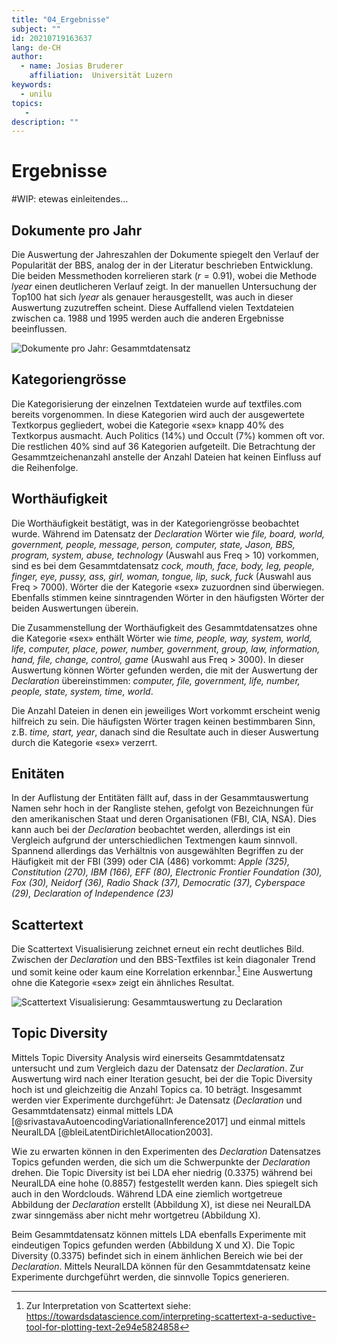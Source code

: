 ```yaml
---
title: "04_Ergebnisse"
subject: ""
id: 20210719163637
lang: de-CH
author:
  - name: Josias Bruderer
    affiliation:  Universität Luzern
keywords:
  - unilu
topics:
   - 
description: ""
---
```


# Ergebnisse

#WIP: etewas einleitendes…

## Dokumente pro Jahr

Die Auswertung der Jahreszahlen der Dokumente spiegelt den Verlauf der Popularität der BBS, analog der in der Literatur beschrieben Entwicklung. Die beiden Messmethoden korrelieren stark ($r = 0.91$), wobei die Methode *lyear* einen deutlicheren Verlauf zeigt. In der manuellen Untersuchung der Top100 hat sich *lyear* als genauer herausgestellt, was auch in dieser Auswertung zuzutreffen scheint. Diese Auffallend vielen Textdateien zwischen ca. 1988 und 1995 werden auch die anderen Ergebnisse beeinflussen. 

![Dokumente pro Jahr: Gesammtdatensatz](../03_workspace/states/state_095_300_30000_categories/analysis/docs_per_year.png)

## Kategoriengrösse

Die Kategorisierung der einzelnen Textdateien wurde auf textfiles.com bereits vorgenommen. In diese Kategorien wird auch der ausgewertete Textkorpus gegliedert, wobei die Kategorie «sex» knapp 40% des Textkorpus ausmacht. Auch Politics (14%) und Occult (7%) kommen oft vor. Die restlichen 40% sind auf 36 Kategorien aufgeteilt. Die Betrachtung der Gesammtzeichenanzahl anstelle der Anzahl Dateien hat keinen Einfluss auf die Reihenfolge.

## Worthäufigkeit

Die Worthäufigkeit bestätigt, was in der Kategoriengrösse beobachtet wurde. Während im Datensatz der *Declaration* Wörter wie *file, board, world,  government, people, message, person, computer, state, Jason, BBS, program, system, abuse, technology* (Auswahl aus Freq > 10) vorkommen, sind es bei dem Gesammtdatensatz *cock, mouth, face, body, leg, people, finger, eye, pussy, ass, girl, woman, tongue, lip, suck, fuck* (Auswahl aus Freq > 7000). Wörter die der Kategorie «sex» zuzuordnen sind überwiegen. Ebenfalls stimmen keine sinntragenden Wörter in den häufigsten Wörter der beiden Auswertungen überein.

Die Zusammenstellung der Worthäufigkeit des Gesammtdatensatzes ohne die Kategorie «sex» enthält Wörter wie *time, people, way, system, world, life, computer, place, power, number, government, group, law, information, hand, file, change, control, game* (Auswahl aus Freq > 3000). In dieser Auswertung können Wörter gefunden werden, die mit der Auswertung der *Declaration* übereinstimmen: *computer, file, government, life, number, people, state, system, time, world*.

Die Anzahl Dateien in denen ein jeweiliges Wort vorkommt erscheint wenig hilfreich zu sein. Die häufigsten Wörter tragen keinen bestimmbaren Sinn, z.B. *time, start, year*, danach sind die Resultate auch in dieser Auswertung durch die Kategorie «sex» verzerrt.


## Enitäten

In der Auflistung der Entitäten fällt auf, dass in der Gesammtauswertung Namen sehr hoch in der Rangliste stehen, gefolgt von Bezeichnungen für den amerikanischen Staat und deren Organisationen (FBI, CIA, NSA). Dies kann auch bei der *Declaration* beobachtet werden, allerdings ist ein Vergleich aufgrund der unterschiedlichen Textmengen kaum sinnvoll. Spannend allerdings das Verhältnis von ausgewählten Begriffen zu der Häufigkeit mit der FBI (399) oder CIA (486) vorkommt: *Apple (325), Constitution (270), IBM (166), EFF (80), Electronic Frontier Foundation (30), Fox (30), Neidorf (36), Radio Shack (37), Democratic (37), Cyberspace (29), Declaration of Independence (23)*


## Scattertext

Die Scattertext Visualisierung zeichnet erneut ein recht deutliches Bild. Zwischen der *Declaration* und den BBS-Textfiles ist kein diagonaler Trend und somit keine oder kaum eine Korrelation erkennbar.[^1] Eine Auswertung ohne die Kategorie «sex» zeigt ein ähnliches Resultat.

![Scattertext Visualisierung: Gesammtauswertung zu Declaration](../03_workspace/states/state_095_300_30000_categories/analysis/viz_declaration_textfiles.jpg)

## Topic Diversity

Mittels Topic Diversity Analysis wird einerseits Gesammtdatensatz untersucht und zum Vergleich dazu der Datensatz der *Declaration*. Zur Auswertung wird nach einer Iteration gesucht, bei der die Topic Diversity hoch ist und gleichzeitig die Anzahl Topics ca. 10 beträgt. Insgesammt werden vier Experimente durchgeführt: Je Datensatz (*Declaration* und Gesammtdatensatz) einmal mittels LDA [@srivastavaAutoencodingVariationalInference2017] und einmal mittels NeuralLDA [@bleiLatentDirichletAllocation2003].

Wie zu erwarten können in den Experimenten des *Declaration* Datensatzes Topics gefunden werden, die sich um die Schwerpunkte der *Declaration* drehen. Die Topic Diversity ist bei LDA eher niedrig (0.3375) während bei NeuralLDA eine hohe (0.8857) festgestellt werden kann. Dies spiegelt sich auch in den Wordclouds. Während LDA eine ziemlich wortgetreue Abbildung der *Declaration* erstellt (Abbildung X), ist diese nei NeuralLDA zwar sinngemäss aber nicht mehr wortgetreu (Abbildung X).


Beim Gesammtdatensatz können mittels LDA ebenfalls Experimente mit eindeutigen Topics gefunden werden (Abbildung X und X). Die Topic Diversity (0.3375) befindet sich in einem änhlichen Bereich wie bei der *Declaration*. Mittels NeuralLDA können für den Gesammtdatensatz keine Experimente durchgeführt werden, die sinnvolle Topics generieren. 



[^1]: Zur Interpretation von Scattertext siehe: https://towardsdatascience.com/interpreting-scattertext-a-seductive-tool-for-plotting-text-2e94e5824858